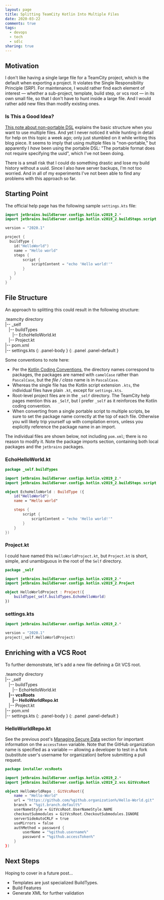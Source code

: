 ```yaml
---
layout: page
title: Splitting TeamCity Kotlin Into Multiple Files
date: 2020-03-22
comments: true
tags:
  - devops
  - tech
  - sdlc
sharing: true
---
```


## Motivation

I don't like having a single large file for a TeamCity project, which is the
default when exporting a project. It violates the Single Responsibility
Principle (SRP). For maintenance, I would rather find each element of interest
&mdash; whether a sub-project, template, build step, or vcs root &mdash; in its
own small file, so that I don't have to hunt inside a large file. And I would
rather add new files than modify existing ones.

### Is This a Good Idea?

[This note about non-portable
DSL](https://www.jetbrains.com/help/teamcity/kotlin-dsl.html#KotlinDSL-Non-PortableDSL)
explains the basic structure when you want to use multiple files. And yet I
never noticed it while hunting in detail for help on this topic a week ago; only just
stumbled on it while writing this blog piece. It seems to imply that using
multiple files is "non-portable," but apparently I _have_ been using the
portable DSL: "The portable format does not require specifying the uuid", which
I've not been doing.

There is a small risk that I could do something drastic and lose my build
history without a uuid. Since I also have server backups, I'm not too worried.
And in all of my experiments I've not been able to find any problems with this
approach so far.

## Starting Point

The official help page has the following sample `settings.kts` file:

```kotlin
import jetbrains.buildServer.configs.kotlin.v2019_2.*
import jetbrains.buildServer.configs.kotlin.v2019_2.buildSteps.script

version = "2020.1"

project {
  buildType {
    id("HelloWorld")
    name = "Hello world"
    steps {
        script {
            scriptContent = "echo 'Hello world!'"
        }
    }
  }
}
```

## File Structure

An approach to splitting this could result in the following structure:

.teamcity directory<br>
|-- _self<br>
&nbsp;&nbsp;&nbsp;|-- buildTypes<br>
&nbsp;&nbsp;&nbsp;&nbsp;&nbsp;&nbsp;|-- EchoHelloWorld.kt<br>
&nbsp;&nbsp;&nbsp;|-- Project.kt<br>
|-- pom.xml<br>
|-- settings.kts
{: .panel-body }
{: .panel .panel-default }

Some conventions to note here:

* Per the [Kotlin Coding
  Conventions](https://kotlinlang.org/docs/reference/coding-conventions.html),
  the directory names correspond to packages, the packages are named with
  `camelCase` rather than `PascalCase`, but the _file / class_ name is in
  `PascalCase`.
* Whereas the single file has the Kotlin script extension `.kts`, the individual
  files have plain `.kt`, except for `settings.kts`.
* Root-level project files are in the `_self` directory. The TeamCity help pages
  mention this as `_Self`, but I prefer `_self` as it reinforces the Kotlin
  coding convention.
* When converting from a single portable script to multiple scripts, be sure to
  set the package name correctly at the top of each file. Otherwise you will
  likely trip yourself up with compilation errors, unless you explicitly
  reference the package name in an import.

The individual files are shown below, not including `pom.xml`; there is no
reason to modify it. Note the package imports section, containing both local
packages and the `jetbrains` packages.

### EchoHelloWorld.kt

```kotlin
package _self.buildTypes

import jetbrains.buildServer.configs.kotlin.v2019_2.*
import jetbrains.buildServer.configs.kotlin.v2019_2.buildSteps.script

object EchoHelloWorld : BuildType ({
    id("HelloWorld")
    name = "Hello world"

    steps {
        script {
            scriptContent = "echo 'Hello world!'"
        }
    }
})
```

### Project.kt

I could have named this `HelloWorldProject.kt`, but `Project.kt` is short, simple,
and unambiguous in the root of the `Self` directory.

```kotlin
package _self

import jetbrains.buildServer.configs.kotlin.v2019_2.*
import jetbrains.buildServer.configs.kotlin.v2019_2.Project

object HelloWorldProject : Project({
    buildType(_self.buildTypes.EchoHelloWorld)
})
```

### settings.kts

```kotlin
import jetbrains.buildServer.configs.kotlin.v2019_2.*

version = "2020.1"
project(_self.HelloWorldProject)
```

## Enriching with a VCS Root

To further demonstrate, let's add a new file defining a Git VCS root.

.teamcity directory<br>
|-- _self<br>
&nbsp;&nbsp;&nbsp;|-- buildTypes<br>
&nbsp;&nbsp;&nbsp;&nbsp;&nbsp;&nbsp;|-- EchoHelloWorld.kt<br>
&nbsp;&nbsp;&nbsp;**|-- vcsRoots**<br>
&nbsp;&nbsp;&nbsp;&nbsp;&nbsp;&nbsp;**|-- HelloWorldRepo.kt**<br>
&nbsp;&nbsp;&nbsp;|-- Project.kt<br>
|-- pom.xml<br>
|-- settings.kts
{: .panel-body }
{: .panel .panel-default }

### HelloWorldRepo.kt

See the previous post's [Managing Secure
Data](/archive/2020/03/21/infrastructure-as-code-in-teamcity/#managing-secure-data)
section for important information on the `accessToken` variable. Note that the
GitHub organization name is specified as a variable &mdash; allowing a developer
to test in a fork (substitute user's username for organization) before
submitting a pull request.

```kotlin
package installer.vcsRoots

import jetbrains.buildServer.configs.kotlin.v2019_2.*
import jetbrains.buildServer.configs.kotlin.v2019_2.vcs.GitVcsRoot

object HelloWorldRepo : GitVcsRoot({
    name = "Hello-World"
    url = "https://github.com/%github.organization%/Hello-World.git"
    branch = "%git.branch.default%"
    userNameStyle = GitVcsRoot.UserNameStyle.NAME
    checkoutSubmodules = GitVcsRoot.CheckoutSubmodules.IGNORE
    serverSideAutoCRLF = true
    useMirrors = false
    authMethod = password {
        userName = "%github.username%"
        password = "%github.accessToken%"
    }
})
```

## Next Steps

Hoping to cover in a future post...

* Templates are just specialized BuildTypes.
* Build Features
* Generate XML for further validation
